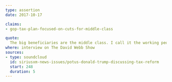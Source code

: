 ```yaml
---
type: assertion
date: 2017-10-17

claims:
- gop-tax-plan-focused-on-cuts-for-middle-class

quote:
  The big beneficiaries are the middle class. I call it the working people, but the big beneficiaries are the middle class.
where: interview on The David Webb Show
sources:
- type: soundcloud
  id: siriusxm-news-issues/potus-donald-trump-discussing-tax-reform
  start: 248
  duration: 5
---
```

